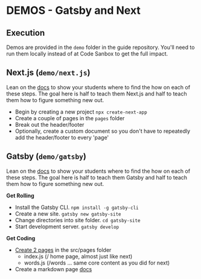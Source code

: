 # DEMOS - Gatsby and Next

## Execution

Demos are provided in the `demo` folder in the guide repository. You'll need to run them locally instead of at Code Sanbox to get the full impact.

## Next.js (`demo/next.js`)

Lean on the [docs](https://nextjs.org/docs/) to show your students where to find the how on each of these steps. The goal here is half to teach them Next.js and half to teach them how to figure something new out.

* Begin by creating a new project `npx create-next-app`
* Create a couple of pages in the `pages` folder
* Break out the header/footer
* Optionally, create a custom document so you don't have to repeatedly add the header/footer to every 'page'


## Gatsby (`demo/gatsby`)

Lean on the [docs](https://www.gatsbyjs.org/docs/) to show your students where to find the how on each of these steps. The goal here is half to teach them Gatsby and half to teach them how to figure something new out.

**Get Rolling**

* Install the Gatsby CLI. `npm install -g gatsby-cli`
* Create a new site. `gatsby new gatsby-site`
* Change directories into site folder. `cd gatsby-site`
* Start development server. `gatsby develop`

**Get Coding**

* [Create 2 pages](https://www.gatsbyjs.org/docs/recipes/#creating-pages-automatically) in the src/pages folder
  * index.js (/ home page, almost just like next)
  * words.js (/words ... same core content as you did for next)
* Create a markdown page [docs](https://www.gatsbyjs.org/docs/adding-markdown-pages/)
